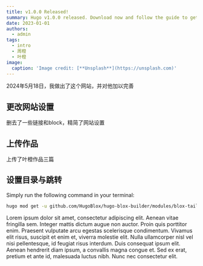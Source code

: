 ```yaml
---
title: v1.0.0 Released!
summary: Hugo v1.0.0 released. Download now and follow the guide to get started in 5 minutes!
date: 2023-01-01
authors:
  - admin
tags:
  - intro
  - 周橙
  - 叶橙
image:
  caption: 'Image credit: [**Unsplash**](https://unsplash.com)'
---
```


2024年5月18日，我做出了这个网站，并对他加以完善

## 更改网站设置

删去了一些链接和block，精简了网站设置

## 上传作品

上传了叶橙作品三篇

## 设置目录与跳转

Simply run the following command in your terminal:

```bash
hugo mod get -u github.com/HugoBlox/hugo-blox-builder/modules/blox-tailwind@main
```

Lorem ipsum dolor sit amet, consectetur adipiscing elit. Aenean vitae fringilla sem. Integer mattis dictum augue non auctor. Proin quis porttitor enim. Praesent vulputate arcu egestas scelerisque condimentum. Vivamus elit risus, suscipit et enim et, viverra molestie elit. Nulla ullamcorper nisl vel nisi pellentesque, id feugiat risus interdum. Duis consequat ipsum elit. Aenean hendrerit diam ipsum, a convallis magna congue et. Sed ex erat, pretium et ante id, malesuada luctus nibh. Nunc nec consectetur elit.
